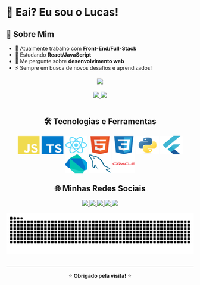 # 👋 Eai? Eu sou o Lucas!

## 🚀 Sobre Mim

- 🔭 Atualmente trabalho com **Front-End/Full-Stack**
- 🌱 Estudando **React/JavaScript**
- 💬 Me pergunte sobre **desenvolvimento web**
- ⚡ Sempre em busca de novos desafios e aprendizados!


<div align="center">
  <img src="https://github-readme-activity-graph.vercel.app/graph?username=LucasLangley&theme=dracula&hide_border=true&area=true&bg_color=0d1117&color=ffffff&line=00bfbf&point=ffffff&area_color=00bfbf&area=true" width="1040px"/>
</div>

<br>

<div align="center">
  <a href="https://github.com/LucasLangley">
  <img height="180em" src="https://github-readme-stats.vercel.app/api?username=LucasLangley&show_icons=true&theme=dracula&include_all_commits=true&count_private=true"/>
  <img height="180em" src="https://github-readme-stats.vercel.app/api/top-langs/?username=LucasLangley&layout=compact&langs_count=16&theme=dracula&count_private=true"/>
  </a>
</div>

<br>



<div align="center">
  
## 🛠️ Tecnologias e Ferramentas

<div style="display: inline_block; max-width: 840px;">
  <img align="center" alt="Lucas-Js" height="50" width="60" src="https://raw.githubusercontent.com/devicons/devicon/master/icons/javascript/javascript-plain.svg">
  <img align="center" alt="Lucas-Ts" height="50" width="60" src="https://raw.githubusercontent.com/devicons/devicon/master/icons/typescript/typescript-plain.svg">
  <img align="center" alt="Lucas-React" height="50" width="60" src="https://raw.githubusercontent.com/devicons/devicon/master/icons/react/react-original.svg">
  <img align="center" alt="Lucas-HTML" height="50" width="60" src="https://raw.githubusercontent.com/devicons/devicon/master/icons/html5/html5-original.svg">
  <img align="center" alt="Lucas-CSS" height="50" width="60" src="https://raw.githubusercontent.com/devicons/devicon/master/icons/css3/css3-original.svg">
  <img align="center" alt="Lucas-Python" height="50" width="60" src="https://raw.githubusercontent.com/devicons/devicon/master/icons/python/python-original.svg">
  <img align="center" alt="Lucas-Flutter" height="50" width="60" src="https://raw.githubusercontent.com/devicons/devicon/master/icons/flutter/flutter-original.svg">
  <img align="center" alt="Lucas-Dart" height="50" width="60" src="https://raw.githubusercontent.com/devicons/devicon/master/icons/dart/dart-original.svg">
  <img align="center" alt="Lucas-MySQL" height="50" width="60" src="https://raw.githubusercontent.com/devicons/devicon/master/icons/mysql/mysql-original.svg">
  <img align="center" alt="Lucas-Oracle" height="50" width="60" src="https://raw.githubusercontent.com/devicons/devicon/master/icons/oracle/oracle-original.svg">
</div>

</div>

<div align="center">
  
## 🌐 Minhas Redes Sociais

<div style="max-width: 840px; margin: 0 auto;">
  <a href="https://instagram.com/lucas_boroto04" target="_blank">
    <img src="https://img.shields.io/badge/-Instagram-%23E4405F?style=for-the-badge&logo=instagram&logoColor=white" target="_blank">
  </a>
  <a href="https://x.com/Borotos00" target="_blank">
    <img src="https://img.shields.io/badge/-X-%23000000?style=for-the-badge&logo=x&logoColor=white" target="_blank">
  </a>
  <a href="https://discord.com/users/549713777298243588" target="_blank">
    <img src="https://img.shields.io/badge/Discord-7289DA?style=for-the-badge&logo=discord&logoColor=white" target="_blank">
  </a>
  <a href="mailto:lucasboroto00@gmail.com">
    <img src="https://img.shields.io/badge/-Gmail-%23333?style=for-the-badge&logo=gmail&logoColor=white" target="_blank">
  </a>
  <a href="https://www.linkedin.com/in/lucas-boroto/" target="_blank">
    <img src="https://img.shields.io/badge/-LinkedIn-%230077B5?style=for-the-badge&logo=linkedin&logoColor=white" target="_blank">
  </a>
</div>

</div>

<br>

<div align="center">
  <img src="https://github.com/LucasLangley/LucasLangley/blob/output/github-contribution-grid-snake.svg" width="840px"/>
</div>

<br>

<div align="center">
  
---

⭐️ **Obrigado pela visita!** ⭐️

</div>

